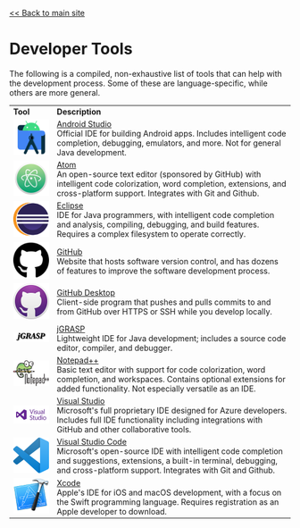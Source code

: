 <a href="..">&lt;&lt; Back to main site</a>

# Developer Tools

The following is a compiled, non-exhaustive list of tools that can help with the development process.  Some of these are language-specific, while others are more general.

<table>
  <tr>
    <td><b>Tool</b></td>
    <td><b>Description</b></td>
  </tr>
  <tr>
    <td><img src="logos/AndroidStudio.png" width="150"/></td>
    <td><a href="https://developer.android.com/studio/">Android Studio</a><br/>
    Official IDE for building Android apps.  Includes intelligent code completion, debugging, emulators, and more.  Not for general Java development.</td>
  </tr>
  <tr>
    <td><img src="logos/Atom.png" width="150"/></td>
    <td><a href="https://atom.io">Atom</a><br/>
    An open-source text editor (sponsored by GitHub) with intelligent code colorization, word completion, extensions, and cross-platform support.  Integrates with Git and Github.</td>
  </tr>
  <tr>
    <td><img src="logos/Eclipse.png" width="150"/></td>
    <td><a href="https://www.eclipse.org/downloads/packages/">Eclipse</a><br/>
    IDE for Java programmers, with intelligent code completion and analysis, compiling, debugging, and build features.  Requires a complex filesystem to operate correctly.</td>
  </tr>
  <tr>
    <td><img src="logos/GitHub.png" width="150"/></td>
    <td><a href="https://github.com/">GitHub</a><br/>
    Website that hosts software version control, and has dozens of features to improve the software development process.</td>
  </tr>
  <tr>
    <td><img src="logos/GitHubDesktop.png" width="150"/></td>
    <td><a href="https://desktop.github.com/">GitHub Desktop</a><br/>
    Client-side program that pushes and pulls commits to and from GitHub over HTTPS or SSH while you develop locally.</td>
  </tr>
  <tr>
    <td><img src="logos/jGRASP.png" width="150"/></td>
    <td><a href="https://www.jgrasp.org/">jGRASP</a><br/>
    Lightweight IDE for Java development; includes a source code editor, compiler, and debugger.</td>
  </tr>
  <tr>
    <td><img src="logos/Notepad++.png" width="150"/></td>
    <td><a href="https://notepad-plus-plus.org/">Notepad++</a><br/>
    Basic text editor with support for code colorization, word completion, and workspaces.  Contains optional extensions for added functionality.  Not especially versatile as an IDE.</td>
  </tr>
  <tr>
    <td><img src="logos/VisualStudio.png" width="150"/></td>
    <td><a href="https://visualstudio.microsoft.com/">Visual Studio</a><br/>
    Microsoft's full proprietary IDE designed for Azure developers.  Includes full IDE functionality including integrations with GitHub and other collaborative tools.</td>
  </tr>
  <tr>
    <td><img src="logos/VisualStudioCode.png" width="150"/></td>
    <td><a href="https://code.visualstudio.com/">Visual Studio Code</a><br/>
    Microsoft's open-source IDE with intelligent code completion and suggestions, extensions, a built-in terminal, debugging, and cross-platform support.  Integrates with Git and Github.</td>
  </tr>
  <tr>
    <td><img src="logos/Xcode.png" width="150"/></td>
    <td><a href="https://developer.apple.com/xcode/">Xcode</a><br/>
    Apple's IDE for iOS and macOS development, with a focus on the Swift programming language.  Requires registration as an Apple developer to download.</td>
  </tr>
</table>
